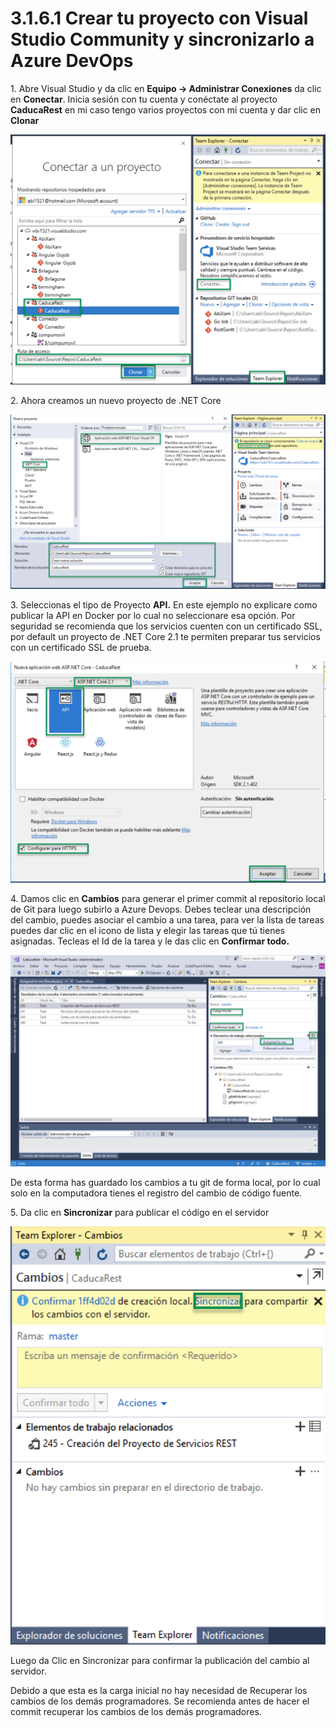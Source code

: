 # 3.1.6.1 Crear tu proyecto con Visual Studio Community y sincronizarlo a Azure DevOps

1\. Abre Visual Studio y da clic en **Equipo -> Administrar Conexiones**  da clic en **Conectar**. Inicia sesión con tu cuenta y conéctate al proyecto **CaducaRest** en mi caso tengo varios proyectos con mi cuenta y dar clic en **Clonar**

![Figura 2.1.4.1 Conectar Visual Studio a Visual Studio Team Services](../../../.gitbook/assets/conectar.png)

2\. Ahora creamos un nuevo proyecto de .NET Core

![Figura 2.1.4.2 Crear un nuevo proyecto web de .NET Core ](../../../.gitbook/assets/proyecto.png)

3\. Seleccionas el tipo de Proyecto **API.** En este ejemplo no explicare como publicar la API en Docker por lo cual no seleccionare esa opción. Por seguridad se recomienda que los servicios cuenten con un certificado SSL, por default un proyecto de .NET Core 2.1 te permiten preparar tus servicios con un certificado SSL de prueba.

![Figura 2.1.4.3 Seleccionar el proyecto de API](../../../.gitbook/assets/api.png)

4\. Damos clic en **Cambios** para generar el primer commit al repositorio local de Git para luego subirlo a Azure Devops. Debes teclear una descripción del cambio, puedes asociar el cambio a una tarea, para ver la lista de tareas puedes dar clic en el icono de lista y elegir las tareas que tú tienes asignadas. Tecleas el Id de la tarea y le das clic en **Confirmar todo.**&#x20;

![Figura 2.1.4.4 Guardar los cambios a tu GIT local](../../../.gitbook/assets/commit.png)

De esta forma has guardado los cambios a tu git de forma local, por lo cual solo en la computadora tienes el registro del cambio de código fuente.

5\. Da clic en **Sincronizar** para publicar el código en el servidor

![Figura 2.1.4.5 Sincronizar los cambios a Visual Studio Team Services](../../../.gitbook/assets/sync.png)

Luego da Clic en Sincronizar para confirmar la publicación del cambio al servidor.&#x20;

Debido a que esta es la carga inicial no hay necesidad de Recuperar los cambios de los demás programadores. Se recomienda antes de hacer el commit recuperar los cambios de los demás programadores.
